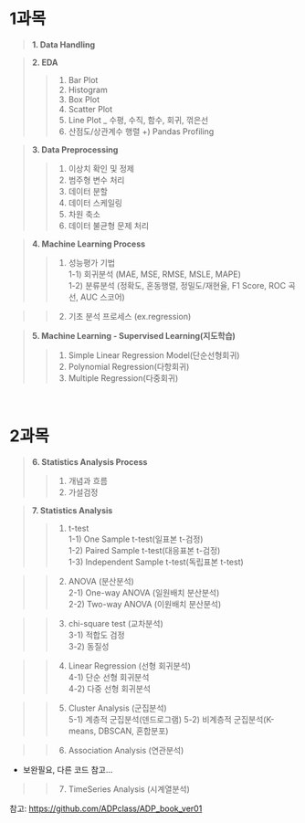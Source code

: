 # <b>1과목</b>
> <b>1. Data Handling</b>

> <b>2. EDA</b>
>> 1) Bar Plot
>> 2) Histogram
>> 3) Box Plot
>> 4) Scatter Plot
>> 5) Line Plot _ 수평, 수직, 함수, 회귀, 꺾은선
>> 6) 산점도/상관계수 행렬
>> +) Pandas Profiling

> <b>3. Data Preprocessing</b>
>> 1) 이상치 확인 및 정제
>> 2) 범주형 변수 처리
>> 3) 데이터 분할
>> 4) 데이터 스케일링
>> 5) 차원 축소
>> 6) 데이터 불균형 문제 처리

> <b>4. Machine Learning Process</b>
>> 1) 성능평가 기법  
   1-1) 회귀분석 (MAE, MSE, RMSE, MSLE, MAPE)  
   1-2) 분류분석 (정확도, 혼동행렬, 정밀도/재현율, F1 Score, ROC 곡선, AUC 스코어)  
   
>> 2) 기초 분석 프로세스 (ex.regression)

> <b>5. Machine Learning - Supervised Learning(지도학습)</b>
>> 1) Simple Linear Regression Model(단순선형회귀)
>> 2) Polynomial Regression(다항회귀)
>> 3) Multiple Regression(다중회귀)
  
  <br>
  
# <b>2과목</b>
> <b>6. Statistics Analysis Process</b>
>> 1) 개념과 흐름
>> 2) 가설검정

> <b>7. Statistics Analysis</b>
>> 1) t-test  
   1-1) One Sample t-test(일표본 t-검정)  
   1-2) Paired Sample t-test(대응표본 t-검정)  
   1-3) Independent Sample t-test(독립표본 t-test)  
   
>> 2) ANOVA (분산분석)  
   2-1) One-way ANOVA (일원배치 분산분석)  
   2-2) Two-way ANOVA (이원배치 분산분석)  
   
>> 3) chi-square test (교차분석)  
   3-1) 적합도 검정  
   3-2) 동질성  
   
>> 4) Linear Regression (선형 회귀분석)  
   4-1) 단순 선형 회귀분석  
   4-2) 다중 선형 회귀분석  
   
>> 5) Cluster Analysis (군집분석)  
   5-1) 계층적 군집분석(덴드로그램)
   5-2) 비계층적 군집분석(K-means, DBSCAN, 혼합분포)  
   
>> 6) Association Analysis (연관분석)
   - 보완필요, 다른 코드 참고...  

>> 7) TimeSeries Analysis (시계열분석)











참고: https://github.com/ADPclass/ADP_book_ver01
